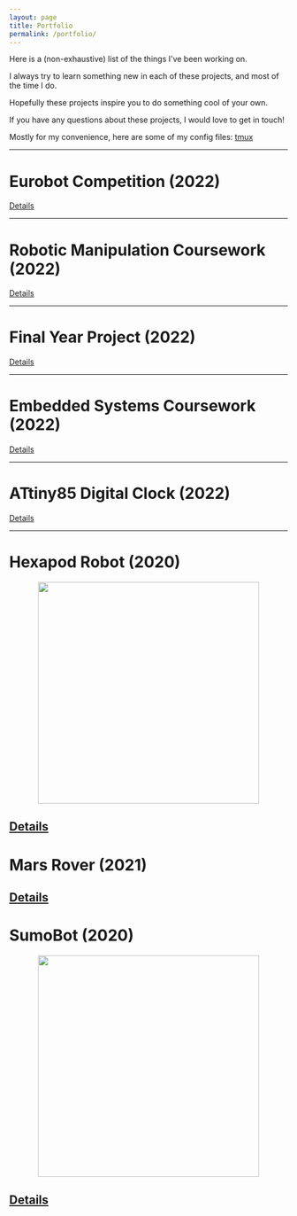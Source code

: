 ```yaml
---
layout: page
title: Portfolio
permalink: /portfolio/
---
```


Here is a (non-exhaustive) list of the things I've been working on.

I always try to learn something new in each of these projects, and most of the time I do.

Hopefully these projects inspire you to do something cool of your own.

If you have any questions about these projects, I would love to get in touch!

Mostly for my convenience, here are some of my config files: [tmux](assets/tmux.conf)

---
# Eurobot Competition (2022)

[Details](project_catalog/eurobot_2022.md)

---
# Robotic Manipulation Coursework (2022)

[Details](project_catalog/roboman_2022.md)

---
# Final Year Project (2022)

[Details](project_catalog/beng_fyp_2022.md)

---
# Embedded Systems Coursework (2022)

[Details](project_catalog/emedded_systems_2022.md)

---
# ATtiny85 Digital Clock (2022)

[Details](project_catalog/digital_clock_2022.md)

---
# Hexapod Robot (2020)

<p align="center">  <img width="400" src="../assets/Hexapod/hex_photo.jpg"> </p>

[Details](project_catalog/hexapod_robot_2020.md)
---
# Mars Rover (2021)

[Details](project_catalog/mars_rover_2021.md)
---
# SumoBot (2020)

<p align="center">  <img width="400" src="../assets/Sumobot_2020/pagoda.jpeg"> </p>

[Details](project_catalog/sumobot_2020.md)
---